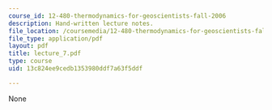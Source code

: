 ```yaml
---
course_id: 12-480-thermodynamics-for-geoscientists-fall-2006
description: Hand-written lecture notes.
file_location: /coursemedia/12-480-thermodynamics-for-geoscientists-fall-2006/13c824ee9cedb1353980ddf7a63f5ddf_lecture_7.pdf
file_type: application/pdf
layout: pdf
title: lecture_7.pdf
type: course
uid: 13c824ee9cedb1353980ddf7a63f5ddf

---
```

None